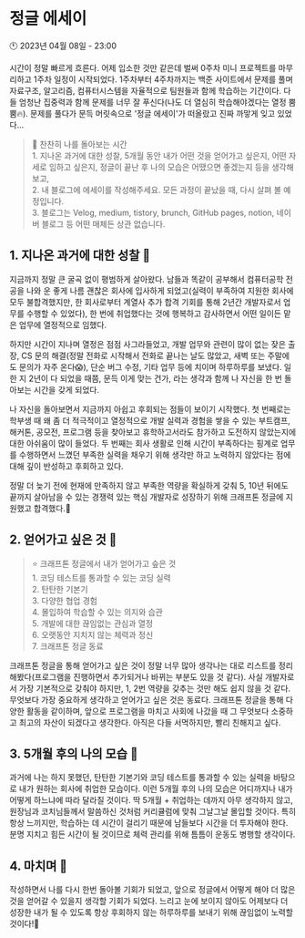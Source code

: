 # 정글 에세이
🕚 2023년 04월 08일 - 23:00

시간이 정말 빠르게 흐른다. 어제 입소한 것만 같은데 벌써 0주차 미니 프로젝트를 마무리하고 1주차 일정이 시작되었다. 1주차부터 4주차까지는 백준 사이트에서 문제를 풀며 자료구조, 알고리즘, 컴퓨터시스템을 자율적으로 팀원들과 함께 학습하는 기간이다. 다들 엄청난 집중력과 함께 문제를 너무 잘 푸신다(나도 더 열심히 학습해야겠다는 열정 뿜뿜🔥). 문제를 풀다가 문득 머릿속으로 '정글 에세이'가 떠올랐고 진짜 까맣게 잊고 있었다...

> 📢 찬찬히 나를 돌아보는 시간  
    1. 지나온 과거에 대한 성찰, 5개월 동안 내가 어떤 것을 얻어가고 싶은지, 어떤 자세로 임하고 싶은지, 정글이 끝난 후 나의 모습은 어땠으면 좋겠는지 등을 생각해보고,  
    2. 내 블로그에 에세이를 작성해주세요. 모든 과정이 끝났을 때, 다시 살펴 볼 예정입니다.  
    3. 블로그는 Velog, medium, tistory, brunch, GitHub pages, notion, 네이버 블로그 등 어떤 매체든 상관 없습니다.

## 1. 지나온 과거에 대한 성찰 🙏
지금까지 정말 큰 굴곡 없이 평범하게 살아왔다. 남들과 똑같이 공부해서 컴퓨터공학 전공을 나와 운 좋게 나름 괜찮은 회사에 입사하게 되었고(실력이 부족하여 지원한 회사에 모두 불합격했지만, 한 회사로부터 계열사 추가 합격 기회를 통해 2년간 개발자로서 업무를 수행할 수 있었다), 한 번에 취업했다는 것에 행복하고 감사하면서 어떤 일이든 맡은 업무에 열정적으로 임했다.

하지만 시간이 지나며 열정은 점점 사그라들었고, 개발 업무와 관련이 많이 없는 잦은 출장, CS 문의 해결(정말 전화로 시작해서 전화로 끝나는 날도 많았고, 새벽 또는 주말에도 문의가 자주 온다😱), 단순 버그 수정, 기타 업무 등에 치이며 하루하루를 보냈다. 일한 지 2년이 다 되었을 때쯤, 문득 이게 맞는 건가, 라는 생각과 함께 나 자신을 한 번 돌아보는 시간을 갖게 되었다.

나 자신을 돌아보면서 지금까지 아쉽고 후회되는 점들이 보이기 시작했다.
첫 번째로는 학부생 때 왜 좀 더 적극적이고 열정적으로 개발 실력과 경험을 쌓을 수 있는 부트캠프, 해커톤, 공모전, 프로그램 등을 찾아보고 휴학하고서라도 참가하고 도전하지 않았는지에 대한 아쉬움이 많이 들었다.
두 번째는 회사 생활로 인해 시간이 부족하다는 핑계로 업무를 수행하면서 느꼈던 부족한 실력을 채우기 위해 생각만 하고 노력하지 않았다는 점에 대해 깊이 반성하고 후회하고 있다.

정말 더 늦기 전에 현재에 만족하지 않고 부족한 역량을 확실하게 갖춰 5, 10년 뒤에도 끝까지 살아남을 수 있는 경쟁력 있는 핵심 개발자로 성장하기 위해 크래프톤 정글에 지원했고 합격했다.🎉

## 2. 얻어가고 싶은 것 🔔
> ⭐️ 크래프톤 정글에서 내가 얻어가고 슾은 것  
    1. 코딩 테스트를 통과할 수 있는 코딩 실력  
    2. 탄탄한 기본기  
    3. 다양한 협업 경험  
    4. 몰입하여 학습할 수 있는 의지와 습관  
    5. 개발에 대한 끊임없는 관심과 열정  
    6. 오랫동안 지치지 않는 체력과 정신  
    7. 크래프톤 정글 동료

크래프톤 정글을 통해 얻어가고 싶은 것이 정말 너무 많아 생각나는 대로 리스트를 정리해봤다(프로그램을 진행하면서 추가되거나 바뀌는 부분도 있을 것 같다).
사실 개발자로서 가장 기본적으로 갖춰야 하지만, 1, 2번 역량을 갖추는 것만 해도 쉽지 않을 것 같다.
무엇보다 가장 중요하게 생각하고 얻어가고 싶은 것은 동료다. 크래프톤 정글을 통해 다양한 활동을 같이하며, 앞으로 프로그램을 마치고 사회에 나갔을 때 그 무엇보다 소중하고 최고의 자산이 되겠다고 생각한다. 아직은 다들 서먹하지만, 빨리 친해지고 싶다.

## 3. 5개월 후의 나의 모습 🤔
과거에 나는 하지 못했던, 탄탄한 기본기와 코딩 테스트를 통과할 수 있는 실력을 바탕으로 내가 원하는 회사에 취업한 모습이다.
이런 5개월 후의 나의 모습은 어디까지나 내가 어떻게 하느냐에 따라 달라질 것이다.
딱 5개월 + 취업하는 데까지 아무 생각하지 않고, 원장님과 코치님들께서 말씀하신 것처럼 커리큘럼에 맞춰 그날그날 몰입할 것이다. 특히 항상 느끼지만, 학습하는 데 시간이 걸리기 때문에 남들보다 시간을 더 투자해야 한다. 분명 지치고 힘든 시간이 될 것이므로 체력 관리를 위해 틈틈이 운동도 병행할 생각이다.

## 4. 마치며 👋
작성하면서 나를 다시 한번 돌아볼 기회가 되었고, 앞으로 정글에서 어떻게 해야 더 많은 것을 얻어갈 수 있을지 생각할 기회가 되었다. 느리고 눈에 보이지 않아도 어제보다 더 성장한 내가 될 수 있도록 항상 후회하지 않는 하루하루를 보내기 위해 끊임없이 노력할 것이다!💪